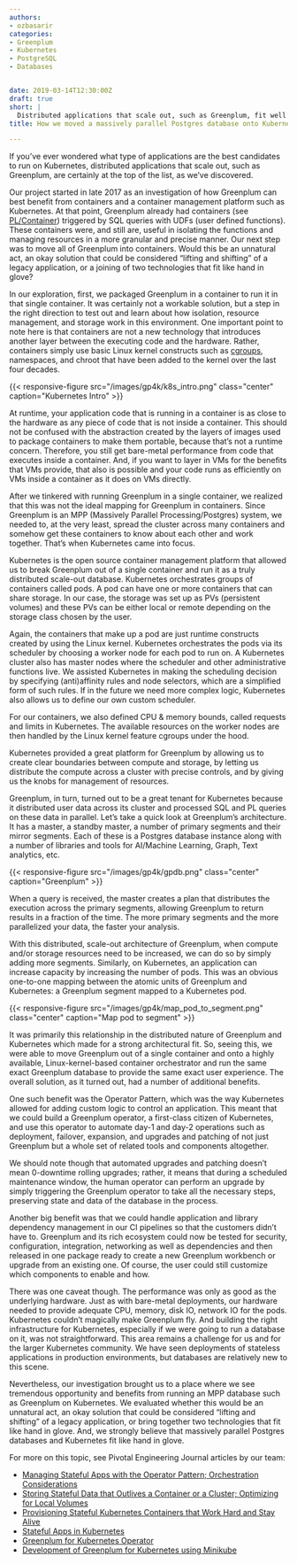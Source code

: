 ```yaml
---
authors:
- ozbasarir
categories:
- Greenplum
- Kubernetes
- PostgreSQL
- Databases


date: 2019-03-14T12:30:00Z
draft: true
short: |
  Distributed applications that scale out, such as Greenplum, fit well with Kubernetes.
title: How we moved a massively parallel Postgres database onto Kubernetes

---
```

If you’ve ever wondered what type of applications are the best candidates to run on Kubernetes, distributed applications 
that scale out, such as Greenplum, are certainly at the top of the list, as we’ve discovered.

Our project started in late 2017 as an investigation of how Greenplum can best benefit from containers and a container management platform such as Kubernetes. At that point, Greenplum already had containers (see [PL/Container](https://gpdb.docs.pivotal.io/latest/ref_guide/extensions/pl_container.html)) triggered by SQL queries with UDFs (user defined functions). These containers were, and still are, useful in isolating the functions and managing resources in a more granular and precise manner. Our next step was to move all of Greenplum into containers. Would this be an unnatural act, an okay solution that could be considered “lifting and shifting” of a legacy application, or a joining of two technologies that fit like hand in glove?

In our exploration, first, we packaged Greenplum in a container to run it in that single container. It was certainly not a workable solution, but a step in the right direction to test out and learn about how isolation, resource management, and storage work in this environment. One important point to note here is that containers are not a new technology that introduces another layer between the executing code and the hardware. Rather, containers simply use basic Linux kernel constructs such as [cgroups](https://en.wikipedia.org/wiki/Cgroups), namespaces, and chroot that have been added to the kernel over the last four decades. 


{{< responsive-figure src="/images/gp4k/k8s_intro.png" class="center" caption="Kubernetes Intro" >}}


At runtime, your application code that is running in a container is as close to the hardware as any piece of code that is not inside a container. This should not be confused with the abstraction created by the layers of images used to package containers to make them portable, because that’s not a runtime concern. Therefore, you still get bare-metal performance from code that executes inside a container. And, if you want to layer in VMs for the benefits that VMs provide, that also is possible and your code runs as efficiently on VMs inside a container as it does on VMs directly. 

After we tinkered with running Greenplum in a single container, we realized that this was not the ideal mapping for Greenplum in containers. Since Greenplum is an MPP (Massively Parallel Processing/Postgres) system, we needed to, at the very least, spread the cluster across many containers and somehow get these containers to know about each other and work together. That’s when Kubernetes came into focus.  

Kubernetes is the open source container management platform that allowed us to break Greenplum out of a single container and run it as a truly distributed scale-out database. Kubernetes orchestrates groups of containers called pods. A pod can have one or more containers that can share storage. In our case, the storage was set up as PVs (persistent volumes) and these PVs can be either local or remote depending on the storage class chosen by the user. 

Again, the containers that make up a pod are just runtime constructs created by using the Linux kernel. Kubernetes orchestrates the pods via its scheduler by choosing a worker node for each pod to run on. A Kubernetes cluster also has master nodes where the scheduler and other administrative functions live. We assisted Kubernetes in making the scheduling decision by specifying (anti)affinity rules and node selectors, which are a simplified form of such rules. If in the future we need more complex logic, Kubernetes also allows us to define our own custom scheduler.  

For our containers, we also defined CPU & memory bounds, called requests and limits in Kubernetes. The available resources on the worker nodes are then handled by the Linux kernel feature cgroups under the hood.

Kubernetes provided a great platform for Greenplum by allowing us to create clear boundaries between compute and storage, by letting us distribute the compute across a cluster with precise controls, and by giving us the knobs for management of resources.

Greenplum, in turn, turned out to be a great tenant for Kubernetes because it distributed user data across its cluster and processed SQL and PL queries on these data in parallel. Let’s take a quick look at Greenplum’s architecture. It has a master, a standby master, a number of primary segments and their mirror segments. Each of these is a Postgres database instance along with a number of libraries and tools for AI/Machine Learning, Graph, Text analytics, etc. 


{{< responsive-figure src="/images/gp4k/gpdb.png" class="center" caption="Greenplum" >}}


When a query is received, the master creates a plan that distributes the execution across the primary segments, allowing Greenplum to return results in a fraction of the time. The more primary segments and the more parallelized your data, the faster your analysis. 

With this distributed, scale-out architecture of Greenplum, when compute and/or storage resources need to be increased, we can do so by simply adding more segments. Similarly, on Kubernetes, an application can increase capacity by increasing the number of pods. This was an obvious one-to-one mapping between the atomic units of Greenplum and Kubernetes: a Greenplum segment mapped to a Kubernetes pod. 


{{< responsive-figure src="/images/gp4k/map_pod_to_segment.png" class="center" caption="Map pod to segment" >}}


It was primarily this relationship in the distributed nature of Greenplum and Kubernetes which made for a strong architectural fit. So, seeing this, we were able to move Greenplum out of a single container and onto a highly available, Linux-kernel-based container orchestrator and run the same exact Greenplum database to provide the same exact user experience. The overall solution, as it turned out, had a number of additional benefits. 

One such benefit was the Operator Pattern, which was the way Kubernetes allowed for adding custom logic to control an application. This meant that we could build a Greenplum operator, a first-class citizen of Kubernetes, and use this operator to automate day-1 and day-2 operations such as deployment, failover, expansion, and upgrades and patching of not just Greenplum but a whole set of related tools and components altogether. 

We should note though that automated upgrades and patching doesn’t mean 0-downtime rolling upgrades; rather, it means that during a scheduled maintenance window, the human operator can perform an upgrade by simply triggering the Greenplum operator to take all the necessary steps, preserving state and data of the database in the process.

Another big benefit was that we could handle application and library dependency management in our CI pipelines so that the customers didn’t have to. Greenplum and its rich ecosystem could now be tested for security, configuration, integration, networking as well as dependencies and then released in one package ready to create a new Greenplum workbench or upgrade from an existing one. Of course, the user could still customize which components to enable and how.



There was one caveat though. The performance was only as good as the underlying hardware. Just as with bare-metal deployments, our hardware needed to provide adequate CPU, memory, disk IO, network IO for the pods. Kubernetes couldn’t magically make Greenplum fly. And building the right infrastructure for Kubernetes, especially if we were going to run a database on it, was not straightforward. This area remains a challenge for us and for the larger Kubernetes community. We have seen deployments of stateless applications in production environments, but databases are relatively new to this scene. 

Nevertheless, our investigation brought us to a place where we see tremendous opportunity and benefits from running an MPP database such as Greenplum on Kubernetes. We evaluated whether this would be an unnatural act, an okay solution that could be considered “lifting and shifting” of a legacy application, or bring together two technologies that fit like hand in glove. And, we strongly believe that massively parallel Postgres databases and Kubernetes fit like hand in glove.


For more on this topic, see Pivotal Engineering Journal articles by our team:

- [Managing Stateful Apps with the Operator Pattern; Orchestration Considerations](http://pivotal-cf-blog-staging.cfapps.io/post/managing-stateful-apps/)
- [Storing Stateful Data that Outlives a Container or a Cluster; Optimizing for Local Volumes](http://pivotal-cf-blog-staging.cfapps.io/post/storing-stateful-data/)
- [Provisioning Stateful Kubernetes Containers that Work Hard and Stay Alive](http://pivotal-cf-blog-staging.cfapps.io/post/provisioning-stateful-kube-containers/)
- [Stateful Apps in Kubernetes](http://pivotal-cf-blog-staging.cfapps.io/post/stateful-apps-toc/)
- [Greenplum for Kubernetes Operator](http://pivotal-cf-blog-staging.cfapps.io/post/greenplum-for-kubernetes-operator/)
- [Development of Greenplum for Kubernetes using Minikube](http://pivotal-cf-blog-staging.cfapps.io/post/rapid-development-using-minikube/)
